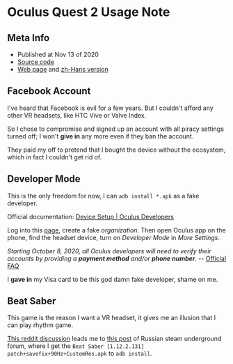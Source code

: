 # Oculus Quest 2 Usage Note

## Meta Info

- Published at Nov 13 of 2020
- [Source code][source]
- [Web page][page] and [zh-Hans version][page_zhs]

[source]: https://github.com/liolok/liolok.github.io/blob/master/oculus-quest-2-usage-note/index.md
[page]: https://liolok.github.io/oculus-quest-2-usage-note/
[page_zhs]: https://liolok.github.io/zhs/oculus-quest-2-usage-note/

## Facebook Account

I've heard that Facebook is evil for a few years. But I couldn't afford any other VR headsets, like
HTC Vive or Valve Index.

So I chose to compromise and signed up an account with all piracy settings turned off; I won't
**give in** any more even if they ban the account.

They paid my off to pretend that I bought the device without the ecosystem, which in fact I couldn't
get rid of.

## Developer Mode

This is the only freedom for now, I can `adb install *.apk` as a fake developer.

Official documentation: [Device Setup | Oculus Developers][0]

Log into this [page][1], create a fake *organization*. Then open Oculus app on the phone, find the
headset device, turn on *Developer Mode* in *More Settings*.

*Starting October 8, 2020, all Oculus developers will need to verify their accounts by providing a
**payment method** and/or **phone number**.* -- [Official FAQ][4]

I **gave in** my Visa card to be this god damn fake developer, shame on me.

## Beat Saber

This game is the reason I want a VR headset, it gives me an illusion that I can play rhythm game.

[This reddit discussion][2] leads me to [this post][3] of Russian steam underground forum, where I
get the `Beat Saber [1.12.2.131] patch+savefix+90Hz+CustomRes.apk` to `adb install`.

[0]: https://developer.oculus.com/documentation/native/android/mobile-device-setup/?device=QUEST
[1]: https://developer.oculus.com/manage/organizations/create/ "Oculus Developer Dashboard"
[2]: https://www.reddit.com/r/QuestPiracy/comments/g2udwg/anyone_have_the_latest_beatsaber_apk/ "anyone have the latest beatsaber apk? : QuestPiracy"
[3]: https://csrinru3c2ownkep.onion.ws/forum/viewtopic.php?p=2243456#p2243456
[4]: https://developer.oculus.com/faqs/#faq_343265393702048 "Oculus Developer Center | FAQ"

[code]: https://developer.oculus.com/documentation/native/android/mobile-adb/ "ADB | Oculus Developers"
